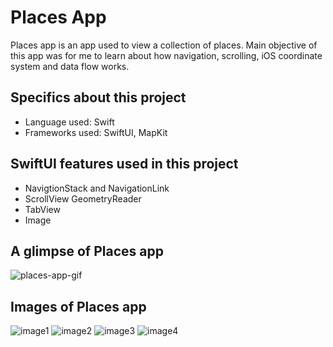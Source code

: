 # Places App

Places app is an app used to view a collection of places. Main objective of this app was for me to learn about how navigation, scrolling, iOS coordinate system and data flow works.

## Specifics about this project
- Language used: Swift
- Frameworks used: SwiftUI, MapKit

## SwiftUI features used in this project
- NavigtionStack and NavigationLink
- ScrollView GeometryReader
- TabView
- Image

## A glimpse of Places app

![places-app-gif](https://user-images.githubusercontent.com/114774767/199352055-8cdbdb89-1e7c-4fa6-8283-1d2c751cef14.gif)


## Images of Places app

![image1](https://user-images.githubusercontent.com/114774767/199266449-6a3b07b5-b739-4028-b9b7-d0eec03edb5d.jpeg)
![image2](https://user-images.githubusercontent.com/114774767/199266454-33cbe803-1dfa-4474-b0db-895489acdacd.jpeg)
![image3](https://user-images.githubusercontent.com/114774767/199266457-46037889-ba08-4d52-ac0e-1052be1dcecf.jpeg)
![image4](https://user-images.githubusercontent.com/114774767/199266460-66a0cea9-ac99-40bd-bdcd-f42dae00cf72.jpeg)
